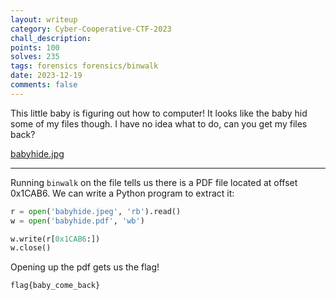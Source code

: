 ```yaml
---
layout: writeup
category: Cyber-Cooperative-CTF-2023
chall_description:
points: 100
solves: 235
tags: forensics forensics/binwalk
date: 2023-12-19
comments: false
---
```


This little baby is figuring out how to computer! It looks like the baby hid some of my files though. I have no idea what to do, can you get my files back?

[babyhide.jpg](https://github.com/Nightxade/ctf-writeups/blob/master/assets/CTFs/Cyber-Cooperative-CTF-2023/forensics/babyhide.jpeg)  

---

Running `binwalk` on the file tells us there is a PDF file located at offset 0x1CAB6. We can write a Python program to extract it:  

```py
r = open('babyhide.jpeg', 'rb').read()
w = open('babyhide.pdf', 'wb')

w.write(r[0x1CAB6:])
w.close()
```

Opening up the pdf gets us the flag!  

    flag{baby_come_back}